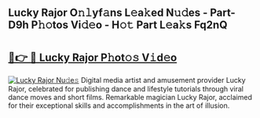 ## Lucky Rajor O𝚗𝚕yf𝚊ns L𝚎a𝚔ed N𝚞𝚍es - Part-D9h P𝚑𝚘tos Vi𝚍𝚎o - H𝚘𝚝 Part L𝚎a𝚔s Fq2nQ

# <h2><a href="http://kf26el4.oniu.top/?m=Lucky+Rajor">🔗👉 🔴 Lucky Rajor P𝚑ot𝚘𝚜 V𝚒d𝚎o</a></h2>

[![Lucky Rajor Nu𝚍e𝚜](https://i.imgur.com/0qMVB7G.gif)](http://kf26el4.oniu.top/?m=Lucky+Rajor)
Digital media artist and amusement provider Lucky Rajor, celebrated for publishing dance and lifestyle tutorials through viral dance moves and short films. Remarkable magician Lucky Rajor, acclaimed for their exceptional skills and accomplishments in the art of illusion.  

